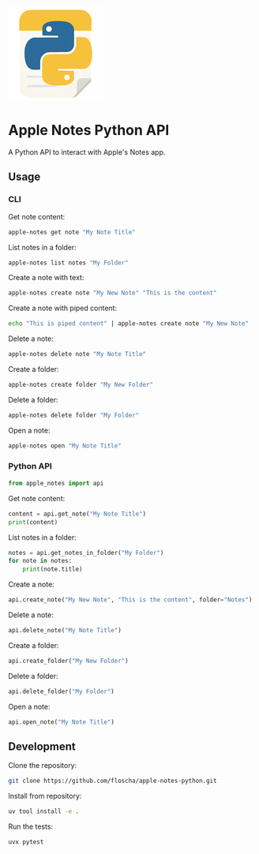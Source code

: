 ![](logo.png)

# Apple Notes Python API

A Python API to interact with Apple's Notes app.

## Usage

### CLI

Get note content:

```sh
apple-notes get note "My Note Title"
```

List notes in a folder:

```sh
apple-notes list notes "My Folder"
```

Create a note with text:

```sh
apple-notes create note "My New Note" "This is the content"
```

Create a note with piped content:

```sh
echo "This is piped content" | apple-notes create note "My New Note"
```

Delete a note:

```sh
apple-notes delete note "My Note Title"
```

Create a folder:

```sh
apple-notes create folder "My New Folder"
```

Delete a folder:

```sh
apple-notes delete folder "My Folder"
```

Open a note:

```sh
apple-notes open "My Note Title"
```

### Python API

```python
from apple_notes import api
```

Get note content:

```python
content = api.get_note("My Note Title")
print(content)
```

List notes in a folder:

```python
notes = api.get_notes_in_folder("My Folder")
for note in notes:
    print(note.title)
```

Create a note:

```python
api.create_note("My New Note", "This is the content", folder="Notes")
```

Delete a note:

```python
api.delete_note("My Note Title")
```

Create a folder:

```python
api.create_folder("My New Folder")
```

Delete a folder:

```python
api.delete_folder("My Folder")
```

Open a note:

```python
api.open_note("My Note Title")
```

## Development

Clone the repository:

```sh
git clone https://github.com/floscha/apple-notes-python.git
```

Install from repository:

```sh
uv tool install -e .
```

Run the tests:

```sh
uvx pytest
```
